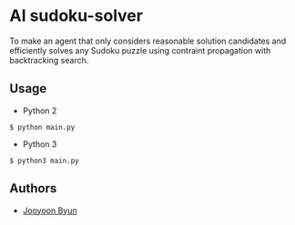 # AI sudoku-solver

To make an agent that only considers reasonable solution candidates and efficiently solves any Sudoku puzzle using contraint propagation with backtracking search.

## Usage
* Python 2
```
$ python main.py
```
* Python 3
```
$ python3 main.py
```

## Authors
* [Jooyoon Byun](https://github.com/nooyooj)
